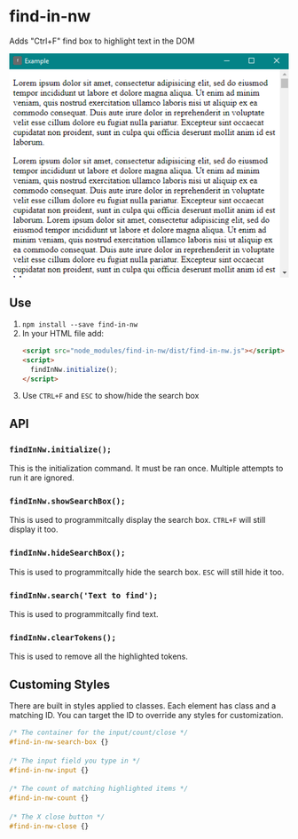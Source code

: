 # find-in-nw

Adds "Ctrl+F" find box to highlight text in the DOM

![Animated example](find-in-nw.gif)




## Use

1. `npm install --save find-in-nw`
1. In your HTML file add:
    ```html
    <script src="node_modules/find-in-nw/dist/find-in-nw.js"></script>
    <script>
      findInNw.initialize();
    </script>
    ```
1. Use `CTRL+F` and `ESC` to show/hide the search box




## API


### `findInNw.initialize();`

This is the initialization command. It must be ran once. Multiple attempts to run it are ignored.


### `findInNw.showSearchBox();`

This is used to programmitcally display the search box. `CTRL+F` will still display it too.


### `findInNw.hideSearchBox();`

This is used to programmitcally hide the search box. `ESC` will still hide it too.


### `findInNw.search('Text to find');`

This is used to programmitcally find text.


### `findInNw.clearTokens();`

This is used to remove all the highlighted tokens.




## Customing Styles

There are built in styles applied to classes. Each element has class and a matching ID. You can target the ID to override any styles for customization.

```css
/* The container for the input/count/close */
#find-in-nw-search-box {}

/* The input field you type in */
#find-in-nw-input {}

/* The count of matching highlighted items */
#find-in-nw-count {}

/* The X close button */
#find-in-nw-close {}
```
